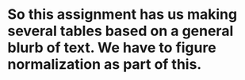# So this assignment has us making several tables based on a general blurb of text. We have to figure normalization as part of this.
